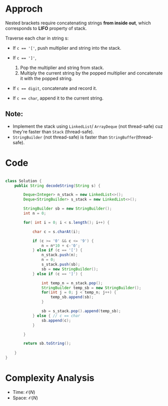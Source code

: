 # Approch

Nested brackets require concatenating strings **from inside out**, which corresponds to **LIFO** property of stack.

Traverse each char in string s:

- If `c == '['`, push multiplier and string into the stack.

- If `c == ']'`,
    1. Pop the multiplier and string from stack.
    2. Multiply the current string by the popped multiplier and concatenate it with the popped string.

- If `c == digit`, concatenate and record it.

- If `c == char`, append it to the current string.

## Note:

- Implement the stack using `LinkedList`/ `ArrayDeque` (not thread-safe) cuz they're faster than `Stack` (thread-safe).
- `StringBuilder` (not thread-safe) is  faster than `StringBuffer`(thread-safe).

# Code

```java

class Solution {
    public String decodeString(String s) {

        Deque<Integer> n_stack = new LinkedList<>();
        Deque<StringBuilder> s_stack = new LinkedList<>();

        StringBuilder sb = new StringBuilder();
        int n = 0;

        for( int i = 0; i < s.length(); i++) {

            char c = s.charAt(i);

            if (c >= '0' && c <= '9') {
                n = n*10 + c-'0';
            } else if (c == '[') {
                n_stack.push(n);
                n = 0;
                s_stack.push(sb);
                sb = new StringBuilder();
            } else if (c == ']') {

                int temp_n = n_stack.pop(); 
                StringBuilder temp_sb = new StringBuilder();
                for(int j = 0; j < temp_n; j++) {
                    temp_sb.append(sb);
                }

                sb = s_stack.pop().append(temp_sb);
            } else { // c == char
                sb.append(c);
            }

        }

        return sb.toString();
        
    }
}

```


# Complexity Analysis
- Time: $\mathcal{O}(N)$ 
- Space: $\mathcal{O}(N)$